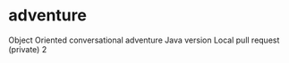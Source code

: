 adventure
=========

Object Oriented conversational adventure
Java version Local pull request (private)  2